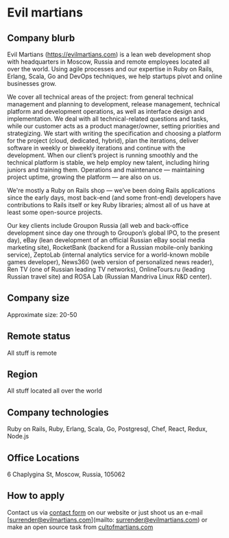# Evil martians

## Company blurb

Evil Martians (https://evilmartians.com) is a lean web development shop with headquarters in Moscow, Russia and remote employees located all over the world. Using agile processes and our expertise in Ruby on Rails, Erlang, Scala, Go and DevOps techniques, we help startups pivot and online businesses grow.

We cover all technical areas of the project: from general technical management and planning to development, release management, technical platform and development operations, as well as interface design and implementation. We deal with all technical-related questions and tasks, while our customer acts as a product manager/owner, setting priorities and strategizing. We start with writing the specification and choosing a platform for the project (cloud, dedicated, hybrid), plan the iterations, deliver software in weekly or biweekly iterations and continue with the development. When our client’s project is running smoothly and the technical platform is stable, we help employ new talent, including hiring juniors and training them. Operations and maintenance — maintaining project uptime, growing the platform — are also on us.

We're mostly a Ruby on Rails shop — we’ve been doing Rails applications since the early days, most back-end (and some front-end) developers have contributions to Rails itself or key Ruby libraries; almost all of us have at least some open-source projects.

Our key clients include Groupon Russia (all web and back-office development since day one through to Groupon’s global IPO, to the present day), eBay (lean development of an official Russian eBay social media marketing site), RocketBank (backend for a Russian mobile-only banking service), ZeptoLab (internal analytics service for a world-known mobile games developer), News360 (web version of personalized news reader), Ren TV (one of Russian leading TV networks), OnlineTours.ru (leading Russian travel site) and ROSA Lab (Russian Mandriva Linux R&D center).

## Company size

Approximate size: 20-50

## Remote status

All stuff is remote

## Region

All stuff located all over the world

## Company technologies

Ruby on Rails, Ruby, Erlang, Scala, Go, Postgresql, Chef, React, Redux, Node.js

## Office Locations

6 Chaplygina St, Moscow, Russia, 105062

## How to apply

Contact us via [contact form](https://evilmartians.com/#talk-to-us) on our website
or just shoot us an e-mail [surrender@evilmartians.com](mailto: surrender@evilmartians.com)
or make an open source task from [cultofmartians.com](http://cultofmartians.com/)
